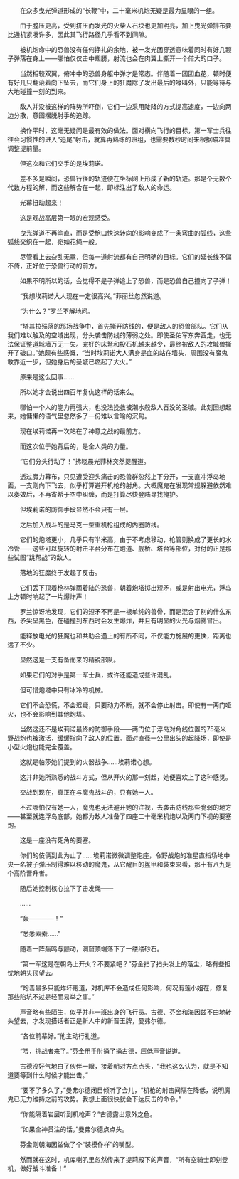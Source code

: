 　　在众多曳光弹道形成的“长鞭”中，二十毫米机炮无疑是最为显眼的一组。

　　由于膛压更高，受到挤压而发光的火柴人石块也更加明亮，加上曳光弹排布要比通机紧凑许多，因此其飞行路径几乎看不到间隙。

　　被机炮命中的恐兽没有任何挣扎的余地，被一发光团穿透意味着同时有好几颗子弹落在身上——哪怕仅仅击中翅膀，射流也会在肉翼上撕开一个偌大的口子。

　　当然相较双翼，俯冲中的恐兽身躯中弹才是常态。伴随着一团团血花，顿时便有好几只翻滚着向下坠去，而它们身上的狂魔除了发出最后的嚎叫外，只能等待与大地碰撞一刻的到来。

　　敌人并没被这样的阵势所吓倒，它们一边采用陡降的方式提高速度，一边向两边分散，意图摆脱射手的追踪。

　　换作平时，这毫无疑问是最有效的做法。面对横向飞行的目标，第一军士兵往往会习惯性的进入“追尾”射击，就算再熟练的班组，也需要数秒时间来根据瞄准具调整提前量。

　　但这次和它们交手的是埃莉诺。

　　差不多是瞬间，恐兽行径的轨迹便在坐标网上形成了新的轨迹。那是个无数个代数方程的解，而这些解合在一起，即标注出了敌人的命运。

　　光幕扭动起来！

　　这是观战高层第一眼的宏观感受。

　　曳光弹道不再笔直，而是受枪口快速转向的影响变成了一条弯曲的弧线，这些弧线交织在一起，宛如花绳一般。

　　尽管看上去杂乱无章，但每一道射流都有自己明确的目标。它们的延长线不偏不倚，正好位于恐兽行动的前方。

　　如果不明所以的话，会觉得不是子弹追上了恐兽，而是恐兽自己撞向了子弹！

　　“我想埃莉诺大人现在一定很高兴。”菲丽丝忽然说道。

　　“为什么？”罗兰不解地问。

　　“塔其拉殒落的那场战争中，首先撕开防线的，便是敌人的恐兽部队。它们从我们难以触及的空域出现，分头袭击防线的薄弱之处。即使圣佑军东奔西走，也无法保证整道城墙万无一失。完好的床弩和投石机越来越少，最终被敌人的攻城兽撕开了破口。”她颇有些感慨，“当时埃莉诺大人满身是血的站在墙头，周围没有魔鬼敢靠近一步，但她身后的圣城已燃起了大火。”

　　原来是这么回事……

　　所以她才会说出四百年复仇这样的话来么。

　　哪怕一个人的能力再强大，也没法挽救被潮水般敌人吞没的圣城。此刻回想起来，她慵懒的语气里忽然多了一份难以言喻的沉甸。

　　现在埃莉诺再一次站在了神意之战的最前方。

　　而这次位于她背后的，是全人类的力量。

　　“它们分头行动了！”拂晓晨光菲林突然提醒道。

　　透过魔力幕布，只见遭受迎头痛击的恐兽群忽然上下分开，一支直冲浮岛地面，一支则向下飞去，似乎打算避开机枪的射角。大概魔鬼在发现常规躲避依然难以奏效后，不再寄希于空中纠缠，而是打算尽快登陆寻找掩护。

　　但埃莉诺的防御手段显然不会只有一层。

　　之后加入战斗的是马克一型重机枪组成的内圈防线。

　　它们的炮塔更小，几乎只有半米高，由于不考虑移动，枪管则换成了更长的水冷管——这些可以旋转的射击平台分布在跑道、舰桥、塔台等部位，对付的正是那些试图“跳帮战”的敌人。

　　落地的狂魔终于发起了反击。

　　它们丢下顶着枪林弹雨着陆的恐兽，朝着炮塔掷出短矛，或是射出电光，浮岛上方顿时响起了一片爆炸声！

　　罗兰惊讶地发现，它们的短矛不再是一根单纯的兽骨，而是混合了别的什么东西，矛尖呈黑色，在碰撞到东西时会发生爆炸，并且有明显的火光与烟雾冒出。

　　能释放电光的狂魔也和共助会遇上的有所不同，不仅能力施展的更快，距离也远了不少。

　　显然这是一支有备而来的精锐部队。

　　如果它们的对手是第一军士兵，或许还能造成些许混乱。

　　但可惜炮塔中只有冰冷的机械。

　　它们不会恐慌，不会迟疑，只要动力不断，就不会停止射击。即使有一两门哑火，也不会影响到其他炮塔。

　　当然这还不是埃莉诺最终的防御手段——两门位于浮岛对角线位置的75毫米野战炮也被激活，缓缓指向了敌人的位置。面对直径一公里出头的起降场，即使是小型火炮也能完全覆盖。

　　这就是帕莎她们提到的火器战争……埃莉诺心想。

　　这并非她所熟悉的战斗方式，但从开火的那一刻起，她便喜欢上了这种感觉。

　　交战到现在，真正在与魔鬼战斗的，只有她一人。

　　不过哪怕仅有她一人，魔鬼也无法避开她的注视，去袭击防线那些脆弱的地方——甚至就连浮岛底部，她都为敌人准备了四座二十毫米机炮以及两门下视的要塞炮。

　　这是一座没有死角的要塞。

　　你们的伎俩到此为止了……埃莉诺微微调整炮座，令野战炮的准星直指场地中央一名被子弹压制得难以移动的魔鬼，从它醒目的盔甲和装束来看，那十有八九是个高阶晋升者。

　　随后她控制核心拉下了击发绳——

　　……

　　“轰————！”

　　“悉悉索索……”

　　随着一阵轰鸣与颤动，洞窟顶端落下了一缕缕砂石。

　　“第一军这是在朝岛上开火？不要紧吧？”芬金扫了扫头发上的落尘，略有些担忧地朝头顶望去。

　　“炮击最多只能炸坏跑道，对机库不会造成任何影响，何况有莲小姐在，修复那些陷坑不过是轻而易举之事。”

　　声音略有些陌生，似乎并非一班出身的飞行员。古德、芬金和海因兹不由地转头望去，才发现搭话者正是新人中的新晋王牌，曼弗尔德。

　　“各位前辈好。”他主动行礼道。

　　“喂，挑战者来了。”芬金用手肘捅了捅古德，压低声音说道。

　　古德没好气地白了伙伴一眼，接着朝对方点点头，“我也这么认为，就是不知道要等到什么时候才能出击。”

　　“要不了多久了，”曼弗尔德闭目倾听了会儿，“机枪的射击间隔在降低，说明魔鬼已无力维持之前的攻势。我想上面很快就会下达反击的命令。”

　　“你能隔着岩层听到机枪声？”古德露出意外之色。

　　“如果全神贯注的话，”曼弗尔德点点头。

　　芬金则朝海因兹做了个“装模作样”的嘴型。

　　然而就在这时，机库喇叭里忽然传来了提莉殿下的声音，“所有空骑士即刻登机，做好战斗准备！”
